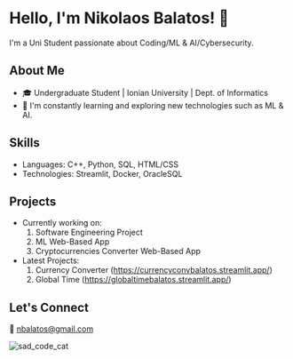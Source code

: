 # Hello, I'm Nikolaos Balatos! 👋

I'm a Uni Student passionate about Coding/ML & AI/Cybersecurity. 

## About Me
- 🎓 Undergraduate Student | Ionian University | Dept. of Informatics
- 🌱 I'm constantly learning and exploring new technologies such as ML & AI.

## Skills

- Languages: C++, Python, SQL, HTML/CSS
- Technologies: Streamlit, Docker, OracleSQL

## Projects

- Currently working on:
  1) Software Engineering Project
  2) ML Web-Based App
  3) Cryptocurrencies Converter Web-Based App
- Latest Projects:
  1) Currency Converter (https://currencyconvbalatos.streamlit.app/)
  2) Global Time (https://globaltimebalatos.streamlit.app/)

## Let's Connect
🤝 nbalatos@gmail.com

![sad_code_cat](https://github.com/NickBalatos/NickBalatos/assets/94397703/d0c9c3e3-897e-4b36-914a-420e5cf0ef08)

